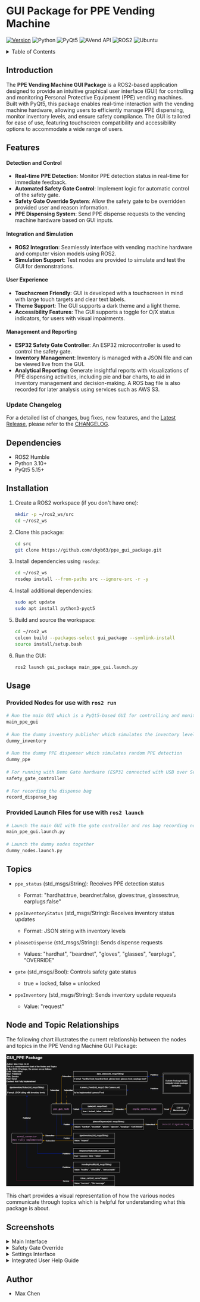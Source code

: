# GUI Package for PPE Vending Machine

[![Version](https://img.shields.io/badge/Version-0.10.0-blue)](CHANGELOG.md#latest-release)
![Python](https://img.shields.io/badge/Python-3.10%2B-blue?logo=python&logoColor=white)
![PyQt5](https://img.shields.io/badge/PyQt5-5.15%2B-blue?logo=qt&logoColor=white)
![AVend API](https://img.shields.io/badge/AVend%20API-v1.2.2-blue?logo=data:image/svg+xml;base64,PHN2ZyB4bWxucz0iaHR0cDovL3d3dy53My5vcmcvMjAwMC9zdmciIHZpZXdCb3g9IjAgMCAyNCAyNCI+PHBhdGggZmlsbD0id2hpdGUiIGQ9Ik0xMiAyQzYuNDggMiAyIDYuNDggMiAxMnM0LjQ4IDEwIDEwIDEwIDEwLTQuNDggMTAtMTBTMTcuNTIgMiAxMiAyek0xMiAyMGMtNC40MiAwLTgtMy41OC04LThzMy41OC04IDgtOCA4IDMuNTggOCA4LTMuNTggOC04IDh6Ii8+PC9zdmc+)
![ROS2](https://img.shields.io/badge/ROS2-Humble-orange?logo=ros&logoColor=white)
![Ubuntu](https://img.shields.io/badge/Ubuntu-22.04-orange?logo=ubuntu&logoColor=white)

<details>

<summary>Table of Contents</summary>

- [Introduction](#introduction)
- [Features](#features)
- [Update Changelog](#update-changelog)
- [Dependencies](#dependencies)
- [Installation](#installation)
- [Usage](#usage)
- [Topics](#topics)
- [Node and Topic Relationships](#node-and-topic-relationships)
- [Screenshots](#screenshots)
- [Author](#author)

</details>

## Introduction

The **PPE Vending Machine GUI Package** is a ROS2-based application designed to provide an intuitive graphical user interface (GUI) for controlling and monitoring Personal Protective Equipment (PPE) vending machines. Built with PyQt5, this package enables real-time interaction with the vending machine hardware, allowing users to efficiently manage PPE dispensing, monitor inventory levels, and ensure safety compliance. The GUI is tailored for ease of use, featuring touchscreen compatibility and accessibility options to accommodate a wide range of users.

## Features

#### Detection and Control

- **Real-time PPE Detection**: Monitor PPE detection status in real-time for immediate feedback.
- **Automated Safety Gate Control**: Implement logic for automatic control of the safety gate.
- **Safety Gate Override System**: Allow the safety gate to be overridden provided user and reason information.
- **PPE Dispensing System**: Send PPE dispense requests to the vending machine hardware based on GUI inputs.

#### Integration and Simulation

- **ROS2 Integration**: Seamlessly interface with vending machine hardware and computer vision models using ROS2.
- **Simulation Support**: Test nodes are provided to simulate and test the GUI for demonstrations.

#### User Experience

- **Touchscreen Friendly**: GUI is developed with a touchscreen in mind with large touch targets and clear text labels.
- **Theme Support**: The GUI supports a dark theme and a light theme.
- **Accessibility Features**: The GUI supports a toggle for O/X status indicators, for users with visual impairments.

#### Management and Reporting

- **ESP32 Safety Gate Controller**: An ESP32 microcontroller is used to control the safety gate.
- **Inventory Management**: Inventory is managed with a JSON file and can be viewed live from the GUI.
- **Analytical Reporting**: Generate insightful reports with visualizations of PPE dispensing activities, including pie and bar charts, to aid in inventory management and decision-making. A ROS bag file is also recorded for later analysis using services such as AWS S3.

### Update Changelog

For a detailed list of changes, bug fixes, new features, and the [Latest Release](CHANGELOG.md#latest-release), please refer to the [CHANGELOG](CHANGELOG.md).

## Dependencies

- ROS2 Humble
- Python 3.10+
- PyQt5 5.15+

## Installation

1. Create a ROS2 workspace (if you don't have one):

    ```bash
    mkdir -p ~/ros2_ws/src
    cd ~/ros2_ws
    ```

2. Clone this package:

    ```bash
    cd src
    git clone https://github.com/ckyb63/ppe_gui_package.git
    ```

3. Install dependencies using `rosdep`:

    ```bash
    cd ~/ros2_ws
    rosdep install --from-paths src --ignore-src -r -y
    ```

4. Install additional dependencies:

    ```bash
    sudo apt update
    sudo apt install python3-pyqt5
    ```

5. Build and source the workspace:

    ```bash
    cd ~/ros2_ws
    colcon build --packages-select gui_package --symlink-install
    source install/setup.bash
    ```

6. Run the GUI:

    ```bash
    ros2 launch gui_package main_ppe_gui.launch.py
    ```

## Usage

### Provided Nodes for use with ```ros2 run```

```bash
# Run the main GUI which is a PyQt5-based GUI for controlling and monitoring the PPE vending machine
main_ppe_gui

# Run the dummy inventory publisher which simulates the inventory level of the PPE vending machine
dummy_inventory

# Run the dummy PPE dispenser which simulates random PPE detection
dummy_ppe

# For running with Demo Gate hardware (ESP32 connected with USB over Serial)
safety_gate_controller

# For recording the dispense bag
record_dispense_bag
```

### Provided Launch Files for use with ```ros2 launch```

```bash
# Launch the main GUI with the gate controller and ros bag recording node
main_ppe_gui.launch.py

# Launch the dummy nodes together
dummy_nodes.launch.py
```

## Topics

- `ppe_status` (std_msgs/String): Receives PPE detection status
  - Format: "hardhat:true, beardnet:false, gloves:true, glasses:true, earplugs:false"

- `ppeInventoryStatus` (std_msgs/String): Receives inventory status updates
  - Format: JSON string with inventory levels

- `pleaseDispense` (std_msgs/String): Sends dispense requests
  - Values: "hardhat", "beardnet", "gloves", "glasses", "earplugs", "OVERRIDE"

- `gate` (std_msgs/Bool): Controls safety gate status
  - true = locked, false = unlocked

- `ppeInventory` (std_msgs/String): Sends inventory update requests
  - Value: "request"

## Node and Topic Relationships

The following chart illustrates the current relationship between the nodes and topics in the PPE Vending Machine GUI Package:

![Node and Topic Chart](images/GUI_ROS2_Node_NT.png)

This chart provides a visual representation of how the various nodes communicate through topics which is helpful for understanding what this package is about.

## Screenshots

<details>
<summary>Main Interface</summary>

<table>
<tr>
    <td width="50%"><img src="images/main_gui_window_75.png" width="100%" style="max-width:400px"/></td>
    <td width="50%"><img src="images/dark_theme_with_OX_75.png" width="100%" style="max-width:400px"/></td>
</tr>
<tr>
    <td><em>Standard interface with PPE status indicators</em></td>
    <td><em>Dark theme with accessibility features</em></td>
</tr>
</table>

</details>

<details>
<summary>Safety Gate Override</summary>

![Override Dialog](images/override_content_75.png)

*Enhanced override page with user authentication and reason tracking*

</details>

<details>
<summary>Settings Interface</summary>

<table>
<tr>
    <td width="50%"><img src="images/settings_appearance.png" width="100%" style="max-width:400px"/></td>
    <td width="50%"><img src="images/settings_inventory_75.png" width="100%" style="max-width:400px"/></td>
</tr>
<tr>
    <td><em>Main settings configuration panel</em></td>
    <td><em>Inventory management settings</em></td>
</tr>
</table>

<table>
<tr>
    <td width="50%"><img src="images/settings_timing_75.png" width="100%" style="max-width:400px"/></td>
    <td width="50%"><img src="images/settings_override_log_75.png" width="100%" style="max-width:400px"/></td>
</tr>
<tr>
    <td><em>System timing and delay settings</em></td>
    <td><em>Override logging and configuration</em></td>
</tr>
</table>

<table>
<tr>
    <td width="50%"><img src="images/settings_info.png" width="100%" style="max-width:400px"/></td>
    <td width="50%"><img src="images/settings_report.png" width="100%" style="max-width:400px"/></td>
</tr>
<tr>
    <td><em>Settings tab Info</em></td>
    <td><em>Dispensing report and analytics</em></td>
</tr>
</table>

</details>

<details>
<summary>Integrated User Help Guide</summary>

![User Help Guide](images/user_help_content_77a.png)

*Comprehensive user help guide with feature explanations*

</details>

## Author

- Max Chen
